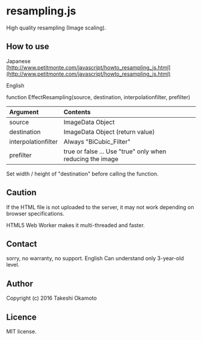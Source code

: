 # resampling.js
High quality resampling (Image scaling).


## How to use 

Japanese  
[http://www.petitmonte.com/javascript/howto_resampling_js.html](http://www.petitmonte.com/javascript/howto_resampling_js.html)  

English

function EffectResampling(source, destination, interpolationfilter, prefilter)

| Argument | Contents |
|:-----------|:-------------|
| source | ImageData Object |
| destination | ImageData Object (return value) |
| interpolationfilter | Always "BiCubic_Filter" |
| prefilter | true or false ... Use "true" only when reducing the image |
Set width / height of "destination" before calling the function.    

## Caution
If the HTML file is not uploaded to the server, it may not work depending on browser specifications.

HTML5 Web Worker makes it multi-threaded and faster.

## Contact
sorry, no warranty, no support. English Can understand only 3-year-old level.  

## Author
Copyright (c) 2016 Takeshi Okamoto

## Licence
MIT license.  
